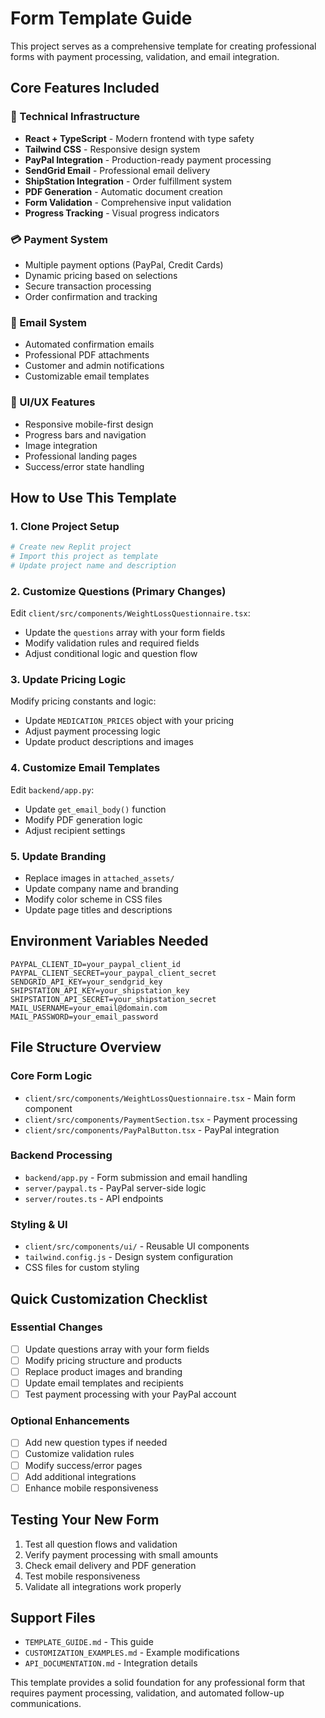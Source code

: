 # Form Template Guide

This project serves as a comprehensive template for creating professional forms with payment processing, validation, and email integration.

## Core Features Included

### 🔧 Technical Infrastructure
- **React + TypeScript** - Modern frontend with type safety
- **Tailwind CSS** - Responsive design system
- **PayPal Integration** - Production-ready payment processing
- **SendGrid Email** - Professional email delivery
- **ShipStation Integration** - Order fulfillment system
- **PDF Generation** - Automatic document creation
- **Form Validation** - Comprehensive input validation
- **Progress Tracking** - Visual progress indicators

### 💳 Payment System
- Multiple payment options (PayPal, Credit Cards)
- Dynamic pricing based on selections
- Secure transaction processing
- Order confirmation and tracking

### 📧 Email System
- Automated confirmation emails
- Professional PDF attachments
- Customer and admin notifications
- Customizable email templates

### 🎨 UI/UX Features
- Responsive mobile-first design
- Progress bars and navigation
- Image integration
- Professional landing pages
- Success/error state handling

## How to Use This Template

### 1. Clone Project Setup
```bash
# Create new Replit project
# Import this project as template
# Update project name and description
```

### 2. Customize Questions (Primary Changes)
Edit `client/src/components/WeightLossQuestionnaire.tsx`:
- Update the `questions` array with your form fields
- Modify validation rules and required fields
- Adjust conditional logic and question flow

### 3. Update Pricing Logic
Modify pricing constants and logic:
- Update `MEDICATION_PRICES` object with your pricing
- Adjust payment processing logic
- Update product descriptions and images

### 4. Customize Email Templates
Edit `backend/app.py`:
- Update `get_email_body()` function
- Modify PDF generation logic
- Adjust recipient settings

### 5. Update Branding
- Replace images in `attached_assets/`
- Update company name and branding
- Modify color scheme in CSS files
- Update page titles and descriptions

## Environment Variables Needed
```
PAYPAL_CLIENT_ID=your_paypal_client_id
PAYPAL_CLIENT_SECRET=your_paypal_client_secret
SENDGRID_API_KEY=your_sendgrid_key
SHIPSTATION_API_KEY=your_shipstation_key
SHIPSTATION_API_SECRET=your_shipstation_secret
MAIL_USERNAME=your_email@domain.com
MAIL_PASSWORD=your_email_password
```

## File Structure Overview

### Core Form Logic
- `client/src/components/WeightLossQuestionnaire.tsx` - Main form component
- `client/src/components/PaymentSection.tsx` - Payment processing
- `client/src/components/PayPalButton.tsx` - PayPal integration

### Backend Processing
- `backend/app.py` - Form submission and email handling
- `server/paypal.ts` - PayPal server-side logic
- `server/routes.ts` - API endpoints

### Styling & UI
- `client/src/components/ui/` - Reusable UI components
- `tailwind.config.js` - Design system configuration
- CSS files for custom styling

## Quick Customization Checklist

### Essential Changes
- [ ] Update questions array with your form fields
- [ ] Modify pricing structure and products
- [ ] Replace product images and branding
- [ ] Update email templates and recipients
- [ ] Test payment processing with your PayPal account

### Optional Enhancements
- [ ] Add new question types if needed
- [ ] Customize validation rules
- [ ] Modify success/error pages
- [ ] Add additional integrations
- [ ] Enhance mobile responsiveness

## Testing Your New Form
1. Test all question flows and validation
2. Verify payment processing with small amounts
3. Check email delivery and PDF generation
4. Test mobile responsiveness
5. Validate all integrations work properly

## Support Files
- `TEMPLATE_GUIDE.md` - This guide
- `CUSTOMIZATION_EXAMPLES.md` - Example modifications
- `API_DOCUMENTATION.md` - Integration details

This template provides a solid foundation for any professional form that requires payment processing, validation, and automated follow-up communications.